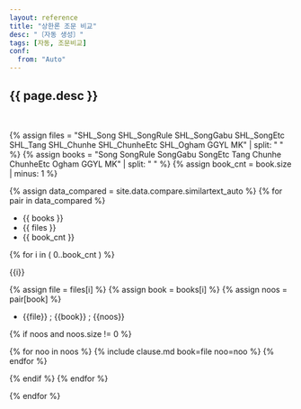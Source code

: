 ```yaml
---
layout: reference
title: "상한론 조문 비교"
desc: "〔자동 생성〕"
tags: [자동, 조문비교]
conf:
  from: "Auto"
---
```


{{ page.desc }}
--------------------

<br>

{% assign files = "SHL_Song SHL_SongRule SHL_SongGabu SHL_SongEtc SHL_Tang SHL_Chunhe SHL_ChunheEtc SHL_Ogham GGYL MK" | split: " " %}
{% assign books = "Song SongRule SongGabu SongEtc Tang Chunhe ChunheEtc Ogham GGYL MK" | split: " " %}
{% assign book_cnt = book.size | minus: 1 %}

{% assign data_compared = site.data.compare.similartext_auto %}
{% for pair in data_compared %}

* {{ books }}
* {{ files }}
* {{ book_cnt }}

<div class="compared" markdown="1">
{% for i in ( 0..book_cnt ) %}

{{i}}

{% assign file = files[i] %}
{% assign book = books[i] %}
{% assign noos = pair[book] %}

* {{file}} ; {{book}} ; {{noos}}

{% if noos and noos.size != 0 %}

{% for noo in noos %}
{% include clause.md book=file noo=noo %}
{% endfor %}

{% endif %}
{% endfor %}
</div>

{% endfor %}
